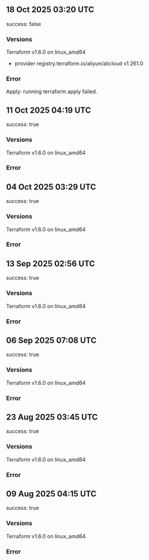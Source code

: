 ## 18 Oct 2025 03:20 UTC

success: false

### Versions

Terraform v1.6.0
on linux_amd64
+ provider registry.terraform.io/aliyun/alicloud v1.261.0

### Error

Apply: running terraform apply failed.
## 11 Oct 2025 04:19 UTC

success: true

### Versions

Terraform v1.6.0
on linux_amd64

### Error

## 04 Oct 2025 03:29 UTC

success: true

### Versions

Terraform v1.6.0
on linux_amd64

### Error

## 13 Sep 2025 02:56 UTC

success: true

### Versions

Terraform v1.6.0
on linux_amd64

### Error

## 06 Sep 2025 07:08 UTC

success: true

### Versions

Terraform v1.6.0
on linux_amd64

### Error

## 23 Aug 2025 03:45 UTC

success: true

### Versions

Terraform v1.6.0
on linux_amd64

### Error

## 09 Aug 2025 04:15 UTC

success: true

### Versions

Terraform v1.6.0
on linux_amd64

### Error

